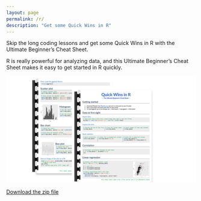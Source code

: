 ```yaml
---
layout: page
permalink: /r/
description: "Get some Quick Wins in R"
---
```


Skip the long coding lessons and get some Quick Wins in R with the Ultimate Beginner’s Cheat Sheet.

R is really powerful for analyzing data, and this Ultimate Beginner’s Cheat Sheet makes it easy to get started in R quickly.

![Quick wins in R](/assets/quick-wins-r-cheatsheet.png)

[Download the zip file](/assets/Quick_Wins_Cheat_Sheet.zip)

